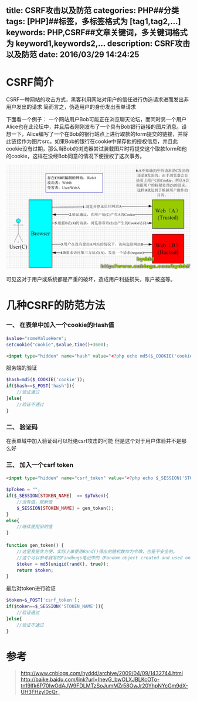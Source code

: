 title: CSRF攻击以及防范
categories: PHP##分类
tags: [PHP]##标签，多标签格式为 [tag1,tag2,...]
keywords: PHP,CSRF##文章关键词，多关键词格式为 keyword1,keywords2,...
description: CSRF攻击以及防范
date: 2016/03/29 14:24:25 
---
# CSRF简介

CSRF一种网站的攻击方式，黑客利用网站对用户的信任进行伪造请求进而发出非用户发出的请求
简而言之，伪造用户的身份发出表单请求

下面看一个例子：
一个网站用户Bob可能正在浏览聊天论坛，而同时另一个用户Alice也在此论坛中，并且后者刚刚发布了一个具有Bob银行链接的图片消息。设想一下，Alice编写了一个在Bob的银行站点上进行取款的form提交的链接，并将此链接作为图片src。如果Bob的银行在cookie中保存他的授权信息，并且此cookie没有过期，那么当Bob的浏览器尝试装载图片时将提交这个取款form和他的cookie，这样在没经Bob同意的情况下便授权了这次事务。

![CSRF攻击图例](/uploads/CSRF.jpg)

可见这对于用户或系统都是严重的破坏，造成用户利益损失，账户被盗等。

# 几种CSRF的防范方法

### 一、 在表单中加入一个cookie的Hash值
``` php
$value="someValueHere";
setcookie("cookie",$value,time()+3600);
``` 

``` html
<input type="hidden" name="hash" value="<?php echo md5($_COOKIE('cookie'));" />
``` 

服务端的验证
```php
$hash=md5($_COOKIE('cookie'));
if($hash==$_POST['hash']){
	//验证通过
}else{
	//验证不通过
}
``` 

### 二、 验证码
在表单域中加入验证码可以杜绝csrf攻击的可能
但是这个对于用户体验并不是那么好

### 三、 加入一个csrf token
``` html
<input type="hidden" name="csrf_token" value="<?php echo $_SESSION['STOKEN_NAME'];?>">
``` 

``` php
$pToken = "";
if($_SESSION[STOKEN_NAME]  == $pToken){
	//没有值，赋新值
	$_SESSION[STOKEN_NAME] = gen_token();
}    
else{
	//继续使用旧的值
}

function gen_token() {
	//这里我是贪方便，实际上单使用Rand()得出的随机数作为令牌，也是不安全的。
	//这个可以参考我写的Findbugs笔记中的《Random object created and used only once》
	$token = md5(uniqid(rand(), true));
	return $token;
}
``` 

最后对token进行验证

```php
$token=$_POST['csrf_token'];
if($token==$_SESSION('STOKEN_NAME')){
	//验证通过
}else{
	//验证不通过
}
``` 

# 参考

> http://www.cnblogs.com/hyddd/archive/2009/04/09/1432744.html
> http://baike.baidu.com/link?url=IhevG_bwOLXJBLKcOTo-tn19lfk6P70IwOdAJW9FDLMTzSoJumMZr58OwJr20YhpNYcGm9dX-UH3FHzyI0cQr_